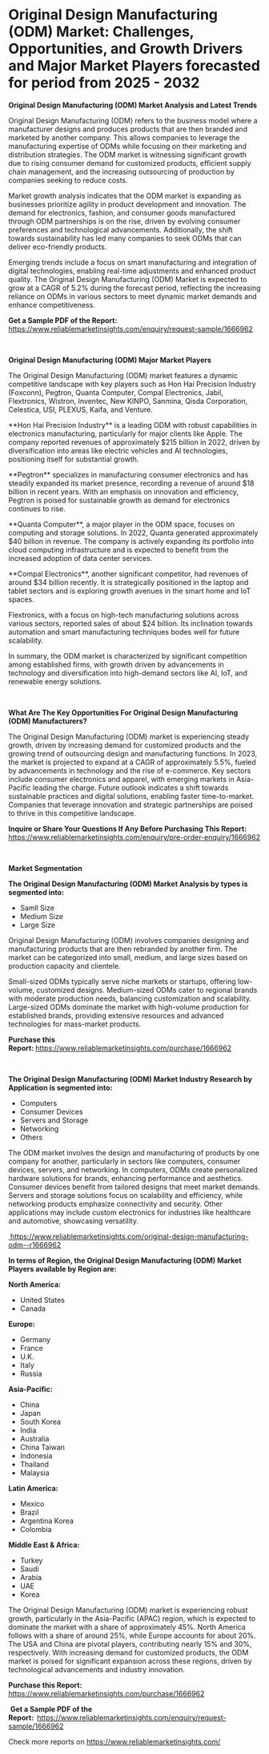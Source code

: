 <p><h1>Original Design Manufacturing (ODM) Market: Challenges, Opportunities, and Growth Drivers and Major Market Players forecasted for period from 2025 - 2032</h1></p><p><strong>Original Design Manufacturing (ODM) Market Analysis and Latest Trends</strong></p>
<p><p>Original Design Manufacturing (ODM) refers to the business model where a manufacturer designs and produces products that are then branded and marketed by another company. This allows companies to leverage the manufacturing expertise of ODMs while focusing on their marketing and distribution strategies. The ODM market is witnessing significant growth due to rising consumer demand for customized products, efficient supply chain management, and the increasing outsourcing of production by companies seeking to reduce costs.</p><p>Market growth analysis indicates that the ODM market is expanding as businesses prioritize agility in product development and innovation. The demand for electronics, fashion, and consumer goods manufactured through ODM partnerships is on the rise, driven by evolving consumer preferences and technological advancements. Additionally, the shift towards sustainability has led many companies to seek ODMs that can deliver eco-friendly products.</p><p>Emerging trends include a focus on smart manufacturing and integration of digital technologies, enabling real-time adjustments and enhanced product quality. The Original Design Manufacturing (ODM) Market is expected to grow at a CAGR of 5.2% during the forecast period, reflecting the increasing reliance on ODMs in various sectors to meet dynamic market demands and enhance competitiveness.</p></p>
<p><strong>Get a Sample PDF of the Report:&nbsp;</strong> <a href="https://www.reliablemarketinsights.com/enquiry/request-sample/1666962?utm_campaign=3223&utm_medium=2&utm_source=Github&utm_content=ia&utm_term=11032025&utm_id=original-design-manufacturing-odm">https://www.reliablemarketinsights.com/enquiry/request-sample/1666962</a></p>
<p>&nbsp;</p>
<p><strong>Original Design Manufacturing (ODM) Major Market Players</strong></p>
<p><p>The Original Design Manufacturing (ODM) market features a dynamic competitive landscape with key players such as Hon Hai Precision Industry (Foxconn), Pegtron, Quanta Computer, Compal Electronics, Jabil, Flextronics, Wistron, Inventec, New KINPO, Sanmina, Qisda Corporation, Celestica, USI, PLEXUS, Kaifa, and Venture.</p><p>**Hon Hai Precision Industry** is a leading ODM with robust capabilities in electronics manufacturing, particularly for major clients like Apple. The company reported revenues of approximately $215 billion in 2022, driven by diversification into areas like electric vehicles and AI technologies, positioning itself for substantial growth.</p><p>**Pegtron** specializes in manufacturing consumer electronics and has steadily expanded its market presence, recording a revenue of around $18 billion in recent years. With an emphasis on innovation and efficiency, Pegtron is poised for sustainable growth as demand for electronics continues to rise.</p><p>**Quanta Computer**, a major player in the ODM space, focuses on computing and storage solutions. In 2022, Quanta generated approximately $40 billion in revenue. The company is actively expanding its portfolio into cloud computing infrastructure and is expected to benefit from the increased adoption of data center services.</p><p>**Compal Electronics**, another significant competitor, had revenues of around $34 billion recently. It is strategically positioned in the laptop and tablet sectors and is exploring growth avenues in the smart home and IoT spaces.</p><p>Flextronics, with a focus on high-tech manufacturing solutions across various sectors, reported sales of about $24 billion. Its inclination towards automation and smart manufacturing techniques bodes well for future scalability.</p><p>In summary, the ODM market is characterized by significant competition among established firms, with growth driven by advancements in technology and diversification into high-demand sectors like AI, IoT, and renewable energy solutions.</p></p>
<p>&nbsp;</p>
<p><strong>What Are The Key Opportunities For Original Design Manufacturing (ODM) Manufacturers?</strong></p>
<p><p>The Original Design Manufacturing (ODM) market is experiencing steady growth, driven by increasing demand for customized products and the growing trend of outsourcing design and manufacturing functions. In 2023, the market is projected to expand at a CAGR of approximately 5.5%, fueled by advancements in technology and the rise of e-commerce. Key sectors include consumer electronics and apparel, with emerging markets in Asia-Pacific leading the charge. Future outlook indicates a shift towards sustainable practices and digital solutions, enabling faster time-to-market. Companies that leverage innovation and strategic partnerships are poised to thrive in this competitive landscape.</p></p>
<p><strong>Inquire or Share Your Questions If Any Before Purchasing This Report:</strong> <a href="https://www.reliablemarketinsights.com/enquiry/pre-order-enquiry/1666962?utm_campaign=3223&utm_medium=2&utm_source=Github&utm_content=ia&utm_term=11032025&utm_id=original-design-manufacturing-odm">https://www.reliablemarketinsights.com/enquiry/pre-order-enquiry/1666962</a></p>
<p>&nbsp;</p>
<p><strong>Market Segmentation</strong></p>
<p><strong>The Original Design Manufacturing (ODM) Market Analysis by types is segmented into:</strong></p>
<p><ul><li>Samll Size</li><li>Medium Size</li><li>Large Size</li></ul></p>
<p><p>Original Design Manufacturing (ODM) involves companies designing and manufacturing products that are then rebranded by another firm. The market can be categorized into small, medium, and large sizes based on production capacity and clientele. </p><p>Small-sized ODMs typically serve niche markets or startups, offering low-volume, customized designs. Medium-sized ODMs cater to regional brands with moderate production needs, balancing customization and scalability. Large-sized ODMs dominate the market with high-volume production for established brands, providing extensive resources and advanced technologies for mass-market products.</p></p>
<p><strong>Purchase this Report:&nbsp;</strong><a href="https://www.reliablemarketinsights.com/purchase/1666962?utm_campaign=3223&utm_medium=2&utm_source=Github&utm_content=ia&utm_term=11032025&utm_id=original-design-manufacturing-odm">https://www.reliablemarketinsights.com/purchase/1666962</a></p>
<p>&nbsp;</p>
<p><strong>The Original Design Manufacturing (ODM) Market Industry Research by Application is segmented into:</strong></p>
<p><ul><li>Computers</li><li>Consumer Devices</li><li>Servers and Storage</li><li>Networking</li><li>Others</li></ul></p>
<p><p>The ODM market involves the design and manufacturing of products by one company for another, particularly in sectors like computers, consumer devices, servers, and networking. In computers, ODMs create personalized hardware solutions for brands, enhancing performance and aesthetics. Consumer devices benefit from tailored designs that meet market demands. Servers and storage solutions focus on scalability and efficiency, while networking products emphasize connectivity and security. Other applications may include custom electronics for industries like healthcare and automotive, showcasing versatility.</p></p>
<p><a href="https://www.reliablemarketinsights.com/original-design-manufacturing-odm--r1666962?utm_campaign=3223&utm_medium=2&utm_source=Github&utm_content=ia&utm_term=11032025&utm_id=original-design-manufacturing-odm">&nbsp;https://www.reliablemarketinsights.com/original-design-manufacturing-odm--r1666962</a></p>
<p><strong>In terms of Region, the Original Design Manufacturing (ODM) Market Players available by Region are:</strong></p>
<p>
    <p> <strong> North America: </strong>
        <ul>
            <li>United States</li>
            <li>Canada</li>
        </ul>
        </p> 
    <p> <strong> Europe: </strong>
        <ul>
            <li>Germany</li>
            <li>France</li>
            <li>U.K.</li>
            <li>Italy</li>
            <li>Russia</li>
        </ul>
        </p> 
    <p> <strong> Asia-Pacific: </strong>
        <ul>
            <li>China</li>
            <li>Japan</li>
            <li>South Korea</li>
            <li>India</li>
            <li>Australia</li>
            <li>China Taiwan</li>
            <li>Indonesia</li>
            <li>Thailand</li>
            <li>Malaysia</li>
        </ul>
        </p> 
    <p> <strong> Latin America: </strong>
        <ul>
            <li>Mexico</li>
            <li>Brazil</li>
            <li>Argentina Korea</li>
            <li>Colombia</li>
        </ul>
        </p> 
    <p> <strong> Middle East & Africa: </strong>
        <ul>
            <li>Turkey</li>
            <li>Saudi</li>
            <li>Arabia</li>
            <li>UAE</li>
            <li>Korea</li>
        </ul>
    </p>
    </p>
<p><p>The Original Design Manufacturing (ODM) market is experiencing robust growth, particularly in the Asia-Pacific (APAC) region, which is expected to dominate the market with a share of approximately 45%. North America follows with a share of around 25%, while Europe accounts for about 20%. The USA and China are pivotal players, contributing nearly 15% and 30%, respectively. With increasing demand for customized products, the ODM market is poised for significant expansion across these regions, driven by technological advancements and industry innovation.</p></p>
<p><strong>Purchase this Report: </strong><a href="https://www.reliablemarketinsights.com/purchase/1666962?utm_campaign=3223&utm_medium=2&utm_source=Github&utm_content=ia&utm_term=11032025&utm_id=original-design-manufacturing-odm">https://www.reliablemarketinsights.com/purchase/1666962</a></p>
<p>&nbsp;<strong>Get a Sample PDF of the Report:&nbsp;&nbsp;</strong><a href="https://www.reliablemarketinsights.com/enquiry/request-sample/1666962?utm_campaign=3223&utm_medium=2&utm_source=Github&utm_content=ia&utm_term=11032025&utm_id=original-design-manufacturing-odm">https://www.reliablemarketinsights.com/enquiry/request-sample/1666962</a></p>
<p><strong></strong></p>
<p>Check more reports on <a href="https://www.reliablemarketinsights.com/?utm_campaign=3223&utm_medium=2&utm_source=Github&utm_content=ia&utm_term=11032025&utm_id=original-design-manufacturing-odm">https://www.reliablemarketinsights.com/</a></p>